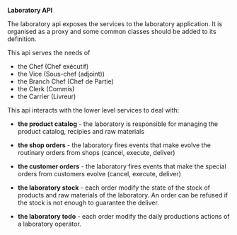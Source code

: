 **Laboratory API**
 
The laboratory api exposes the services to the laboratory application.
It is organised as a proxy and some common classes should be added to its definition.

This api serves the needs of
* the Chef (Chef exécutif)
* the Vice (Sous-chef (adjoint))
* the Branch Chef (Chef de Partie)
* the Clerk (Commis)
* the Carrier (Livreur)

This api interacts with the lower level services to deal with:
* **the product catalog** - the laboratory is responsible for managing the product catalog, recipies and raw materials
 
* **the shop orders** -  the laboratory fires events that make evolve the routinary orders from shops (cancel, execute, deliver) 

* **the customer orders** - the laboratory fires events that make the special orders from customers evolve (cancel, execute, deliver)

* **the laboratory stock** - each order modify the state of the stock of products and raw materials of the laboratory. An order can be refused if the stock is not enough to guarantee the deliver.
 
* **the laboratory todo** - each order modify the daily productions actions of a laboratory operator.
